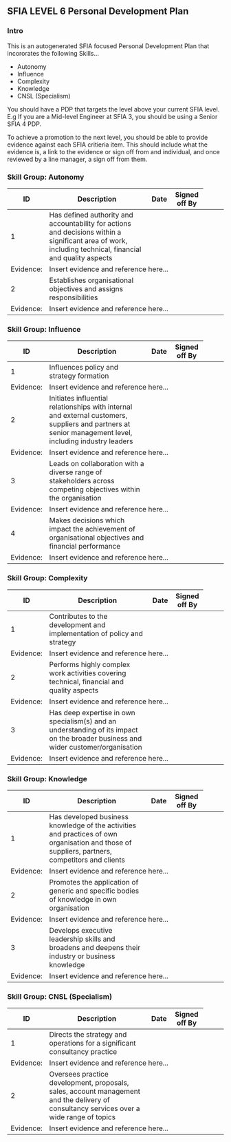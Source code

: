 ## SFIA LEVEL 6 Personal Development Plan

### Intro

This is an autogenerated SFIA focused Personal Development Plan that incororates the following Skills...

* Autonomy
* Influence
* Complexity
* Knowledge
* CNSL (Specialism)


You should have a PDP that targets the level above your current SFIA level. E.g If you are a Mid-level Engineer at SFIA 3, you should be using a Senior SFIA 4 PDP. 

To achieve a promotion to the next level, you should be able to provide evidence against each SFIA critieria item. This should include what the evidence is, a link to the evidence or sign off from and individual, and once reviewed by a line manager, a sign off from them. 



  
  
### Skill Group: Autonomy  
  
| ID  | Description  | Date  | Signed off By  |  
|---|---|---|---|  
| 1 | Has defined authority and accountability for actions and decisions within a significant area of work, including technical, financial and quality aspects | | |  
| Evidence: <td colspan=3> Insert evidence and reference here... |  
| 2 | Establishes organisational objectives and assigns responsibilities | | |  
| Evidence: <td colspan=3> Insert evidence and reference here... |  
  
  
  
  
### Skill Group: Influence  
  
| ID  | Description  | Date  | Signed off By  |  
|---|---|---|---|  
| 1 | Influences policy and strategy formation | | |  
| Evidence: <td colspan=3> Insert evidence and reference here... |  
| 2 | Initiates influential relationships with internal and external customers, suppliers and partners at senior management level, including industry leaders | | |  
| Evidence: <td colspan=3> Insert evidence and reference here... |  
| 3 | Leads on collaboration with a diverse range of stakeholders across competing objectives within the organisation | | |  
| Evidence: <td colspan=3> Insert evidence and reference here... |  
| 4 | Makes decisions which impact the achievement of organisational objectives and financial performance | | |  
| Evidence: <td colspan=3> Insert evidence and reference here... |  
  
  
  
  
### Skill Group: Complexity  
  
| ID  | Description  | Date  | Signed off By  |  
|---|---|---|---|  
| 1 | Contributes to the development and implementation of policy and strategy | | |  
| Evidence: <td colspan=3> Insert evidence and reference here... |  
| 2 | Performs highly complex work activities covering technical, financial and quality aspects | | |  
| Evidence: <td colspan=3> Insert evidence and reference here... |  
| 3 | Has deep expertise in own specialism(s) and an understanding of its impact on the broader business and wider customer/organisation | | |  
| Evidence: <td colspan=3> Insert evidence and reference here... |  
  
  
  
  
### Skill Group: Knowledge  
  
| ID  | Description  | Date  | Signed off By  |  
|---|---|---|---|  
| 1 | Has developed business knowledge of the activities and practices of own organisation and those of suppliers, partners, competitors and clients | | |  
| Evidence: <td colspan=3> Insert evidence and reference here... |  
| 2 | Promotes the application of generic and specific bodies of knowledge in own organisation | | |  
| Evidence: <td colspan=3> Insert evidence and reference here... |  
| 3 | Develops executive leadership skills and broadens and deepens their industry or business knowledge | | |  
| Evidence: <td colspan=3> Insert evidence and reference here... |  
  
  
  
  
### Skill Group: CNSL (Specialism)  
  
| ID  | Description  | Date  | Signed off By  |  
|---|---|---|---|  
| 1 | Directs the strategy and operations for a significant consultancy practice | | |  
| Evidence: <td colspan=3> Insert evidence and reference here... |  
| 2 | Oversees practice development, proposals, sales, account management and the delivery of consultancy services over a wide range of topics | | |  
| Evidence: <td colspan=3> Insert evidence and reference here... |  
  
  


